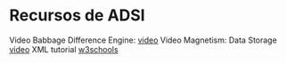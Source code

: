 # Recursos de ADSI
Video Babbage Difference Engine: [video](https://www.youtube.com/watch?v=KBuJqUfO4-w&feature=youtu.be&t=51)
Video Magnetism: Data Storage [video](https://www.youtube.com/watch?v=f3BNHhfTsvk&feature=youtu.be&t=41)
XML tutorial [w3schools](https://www.w3schools.com/xml/default.asp)
